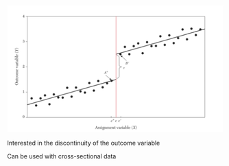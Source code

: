 ---
---

![Screenshot 2023-01-31 at 6.36.48 PM.png](Image%20Bank/Screenshot%202023-01-31%20at%206.36.48%20PM.png)

Interested in the discontinuity of the outcome variable

Can be used with cross-sectional data

